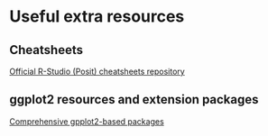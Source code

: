 # Useful extra resources

## Cheatsheets
[Official R-Studio (Posit) cheatsheets  repository](https://posit.co/resources/cheatsheets/)

## ggplot2 resources and extension packages

[Comprehensive gpplot2-based packages](https://github.com/erikgahner/awesome-ggplot2)

